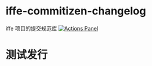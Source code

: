 # iffe-commitizen-changelog

iffe 项目的提交规范库
[![Actions Panel](https://img.shields.io/badge/actionspanel-enabled-brightgreen)](https://www.actionspanel.app/app/tangzijun/iffe-commit)

# 测试发行
